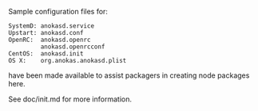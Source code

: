 Sample configuration files for:
```
SystemD: anokasd.service
Upstart: anokasd.conf
OpenRC:  anokasd.openrc
         anokasd.openrcconf
CentOS:  anokasd.init
OS X:    org.anokas.anokasd.plist
```
have been made available to assist packagers in creating node packages here.

See doc/init.md for more information.
